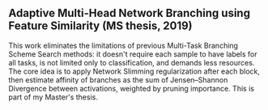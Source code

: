
## Adaptive Multi-Head Network Branching using Feature Similarity (MS thesis, 2019)

This work eliminates the limitations of previous Multi-Task Branching Scheme Search methods: it doesn't require each sample to have labels for all tasks, is not limited only to classification, and demands less resources. The core idea is to apply Network Slimming regularization after each block, then estimate affinity of branches as the sum of Jensen&ndash;Shannon Divergence between activations, weighted by pruning importance. This is part of my Master's thesis.
